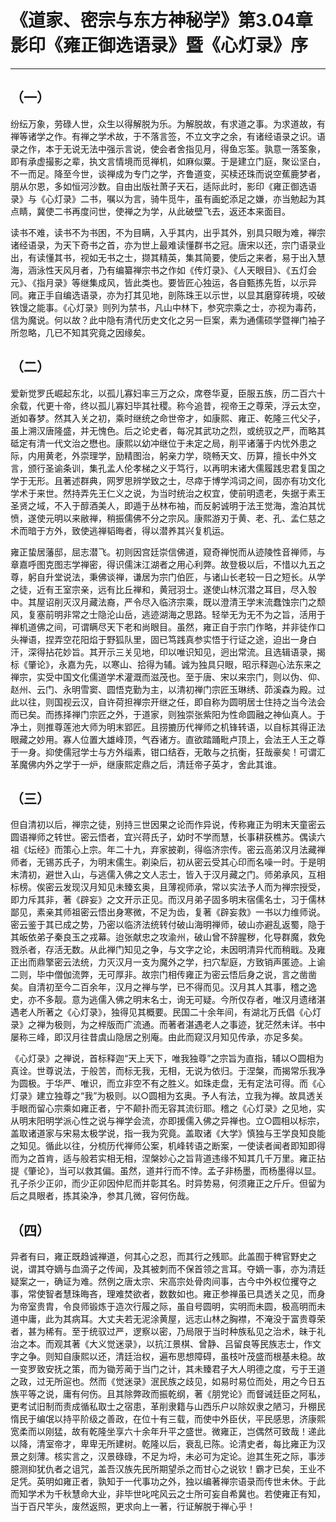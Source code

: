 # 《道家、密宗与东方神秘学》第3.04章 影印《雍正御选语录》暨《心灯录》序

------

## （一）

纷纭万象，劳碌人世，众生以得解脱为乐。为解脱故，有求道之事。为求道故，有禅等诸学之作。有禅之学术故，于不落言签，不立文字之余，有诸经语录之识。语录之作，本于无说无法中强示言说，使会者舍指见月，得鱼忘筌。孰意一落筌象，即有承虚撮影之辈，执文言情境而觅禅机，如麻似粟。于是建立门庭，聚讼坚白，不一而足。降至今世，谈禅成为专门之学，齐鲁道变，买椟还珠而说空蕉鹿梦者，朋从尔恩，多如恒河沙数。自由出版社萧子天石，适际此时，影印《雍正御选语录》与《心灯录》二书，嘱以为言，骑牛觅牛，虽有画蛇添足之嫌，亦当勉起为其点睛，冀使二书再度问世，使禅之为学，从此破壁飞去，返还本来面目。

读书不难，读书不为书困，不为目瞒，入乎其内，出乎其外，别具只眼为难，禅宗诸经语录，为天下奇书之首，亦为世上最难读懂群书之冠。唐宋以还，宗门语录业出，有读懂其书，视如无书之士，撷其精英，集其简要，使后之来者，易于出入慧海，涵泳性天风月者，乃有编纂禅宗书之作如《传灯录》、《人天眼目》、《五灯会元》、《指月录》等继集成风，皆此类也。要皆匠心独运，各自甄拣先哲，以示异同。雍正手自编选语录，亦为打其见地，剖陈珠王以示世，以显其磨穿砖境，咬破铁馒之能事。《心灯录》则列为禁书，凡山中林下，参究宗乘之士，亦视为毒药，信为魔说。何以故？此中隐有清代历史文化之另一巨案，素为通儒硕学暨禅门袖子所忽略，几已不知其究竟之因缘矣。

## （二）

爱新觉罗氏崛起东北，以孤儿寡妇率三万之众，席卷华夏，臣服五族，历二百六十余载，代更十帝，终以孤儿寡妇毕其社稷。称今追昔，视帝王之尊荣，浮云太空，逝如春梦。然其入关之初，乘时继统之命世帝才，如康熙、雍正、乾隆三代父子，虽上溯汉唐隆盛，并无愧色。后之论史者，每况其武功之烈，或统驭之严，而略其砥定有清一代文治之懋也。康熙以幼冲继位于未定之局，削平诸藩于内忧外患之际，内用黄老，外崇理学，励精图治，躬亲力学，晓畅天文、历算，擅长中外文言，颁行圣谕条训，集孔孟人伦孝梯之义于笃行，以再明末诸大儒履践忠君复国之学于无形。且著述群典，网罗思辨学致之士，尽瘁于博学鸿词之间，固亦有功文化学术于来世。然持弄先王仁义之说，为当时统治之权宜，使前明遗老，失据于素王圣贤之域，不入于醇酒美人，即遁于丛林布袖，而反躬诚明于法王觉海，澹泊其忧愤，遂使元明以来敝禅，稍振儒佛不分之宗风。康熙游刃于黄、老、孔、孟仁慈之术而暗于方外，致使逃禅韬晦者，得以潜养其兴复机运。

雍正蛰居藩邸，屈志潜飞。初则因宫廷崇信佛道，窥奇禅悦而从迹陵性音禅师，与章嘉呼图克图志学禅密，得识儒沫江湖者之用心利弊。故登极以后，不惜以九五之尊，躬自升堂说法，秉佛谈禅，谦居为宗门伯匠，与诸山长老较一日之短长。从学之徒，近有王室宗亲，远有比丘禅和，黄冠羽士。遂使山林沉潜之耳目，尽入彀中。其屋诏削灭汉月藏法裔，严令尽入临济宗乘，既以澄清王学末流蠢蚀宗门之颓风，复塞前明非常之士隐沦山岳，逃迹湖海之思路。轻举无为无不为之旨，活用于禅机道佛之间，可谓瞒尽天下老和尚眼目。虽然，雍正自于宗门作略，并非徒作口头禅语，捏弄空花阳焰于野狐队里，固已笃践真参实悟于行证之途，迫出一身白汗，深得拈花妙旨。其开示三关见地，印以唯识知见，迥出常流。且选辑语录，揭标《肇论》，永嘉为先，以寒山、拾得为辅。诚为独具只眼，昭示释迦心法东来之禅宗，实受中国文化儒道学术灌溉而滋茂也。至于唐、宋以来宗门，则以伪、仰、赵州、云门、永明雪窦、圆悟克勤为主，以清初禅门宗匠玉琳绣、茆溪森为殿。过此以往，则国视云汉，自许荷担禅宗开继之任，即自称为圆明居士住持之当今法会而已矣。而拣择禅门宗匠之外，于道家，则独崇张紫阳为性命圆融之神仙真人。于净土，则推尊莲池大师为明末郢匠。且捞摝历代禅师之机锋转语，以自标其得正法眼藏之妙用。寡人位置大雄峰顶，气吞诸方。直欲踏踊毗卢顶上，会法王人王之尊于一身。抑使儒冠学士与方外缁素，钳口结吞，无敢与之抗衡，狂哉豪矣！可谓汇革魔佛内外之学于一炉，继康熙定鼎之后，清廷帝子英才，舍此其谁。

## （三）

但自清初以后，禅宗之徒，别持三世因果之论而作异说，传称雍正为明末天童密云圆语禅师之转世。密云悟者，宜兴蒋氏子，幼时不学而慧，长事耕获樵苏。偶读六祖《坛经》而策心上宗。年二十九，弃家披剃，得临济宗传。密云高弟汉月法藏禅师者，无锡苏氏子，为明末儒生。剃染后，初从密云受其心印而名噪一时。于是明末清初，避世入山，与逃儒入佛之文人志士，皆入于汉月藏之门。师弟承风，互相标榜。俟密云发现汉月知见未臻玄奥，且薄视师承，常以实法予人而为禅宗授受，即力斥其非，著《辟妄》之文开示正见。而汉月弟子固多明末宿儒名士，习于儒林鄙见，素亲其师祖密云悟出身寒微，不足为齿，复著《辟妄救》一书以力维师说。密云鉴于其已成之势，乃密以临济法统转付破山海明禅师，破山亦避乱返蜀，隐于其皈依弟子秦良玉之戎幕。迨张献忠之攻渝州，破山曾不辞腥秽，化导群魔，救免戮杀者，存活无数。从此禅门知见之争，与文字之论，未因明清异代而稍戢。及雍正出而鼎擎密云法统，力灭汉月一支为魔外之学，扫穴犁庭，方致销声匿迹。上谕二则，毕中僧伽流弊，无可厚非。故宗门相传雍正为密云悟后身之说，言之凿凿矣。自清初至今二百余年，汉月之禅与学，已不得而见。汉月其人其事，稽之逸史，亦不多靓。意为逃儒入佛之明末名士，询无可疑。今所仅存者，唯汉月遗绪湛遇老人所著之《心灯录》，独得见其概要。民国二十余年间，有湖北万氏倡《心灯录》之禅为极则，为之梓版而广流通。而著者湛遇老人之事迹，犹茫然未详。书中屡称三峰，即汉月往昔虞山隐居之别庵。由此而窥汉月知见传承，亦足多矣。

《心灯录》之禅说，首标释迦“天上天下，唯我独尊”之宗旨为直指，辅以○圆相为真诠。世尊说法，于般苦，而标无我，无相，无说为依归。于涅槃，而揭常乐我净为圆极。于华严、唯识，而立非空不有之胜义。如珠走盘，无有定法可得。而《心灯录》建立独尊之“我”为极则。以○圆相为玄奥。予人有法，立我为禅。故具透关手眼而留心宗乘如雍正者，宁不颠扑而无容其流衍耶。稽之《心灯录》之见地，实从明末阳明学派心性之说与禅学会流，亦即援儒入佛之异禅也。立○圆相以标宗，盖取诸道家与宋易太极学说，指一我为究竟。盖取诸《大学》慎独与王学良知良能之知见。循此以往，分梳历代禅师公案，机峰转语之断案，一使读者闻者即知即得而为之首肯，适与般若实相无相，涅槃妙心之旨背道违缘不知其几千万里。雍正拈提《肇论》，当可以救其偏。虽然，道并行而不悻。孟子非杨墨，而杨墨得以显。孔子杀少正卯，而少正卯因仲尼而并彰其名。时异势易，何须雍正之斤斤。但留为后之具眼者，拣其染净，参其几微，容何伤哉。

## （四）

异者有曰，雍正既趋诚禅道，何其心之忍，而其行之残耶。此盖囿于稗官野史之说，谓其夺嫡与血滴子之传闻，及其被刺而不保首领之言耳。夺嫡一事，亦为清廷疑案之一，确证为难。然例之唐太宗、宋高宗处骨肉间事，古今中外权位攫夺之事，常使智者慧珠晦吝，理难焚欲者，数数如也。雍正参禅虽已具透关之见，而身为帝室贵胄，令良师锻炼于造次行履之际，虽自号圆明，实明而未圆，极高明而未道中庸，此为其病耳。大丈夫若无泥涂黄屋，远志山林之胸襟，不淹没于富贵尊荣者，甚为稀有。至于统驭过严，逻察以密，乃局限于当时种族私见之治术，昧于礼治之本。而观其著《大义觉迷录》，以抗江景棋、曾静、吕留良等民族志士，作文字之争。则知自康熙以还，清廷治权，遍布思想障碍，虽枝叶茂盛而根基未稳。故一变罗致安抚之策，而为锄芳蔺于当门之计，其未臻君子大人明德之度，亏于王道之政，过无所逭也。然而《觉迷录》泯民族之歧见，如易时易位而处，用之今日五族平等之说，庸有何伤。且其除弊政而振乾纲，著《朋党论》而督诫廷臣之阿私，更考试旧制而责成循私取士之宿患，革削隶籍与山西乐户以除奴隶之陋习，升棚民惰民于编氓以持平阶级之善政，在位十有三载，而使中外臣伏，平民感思，济康熙宽柔而以刚猛，故有乾隆坐享六十余年升平之盛世。微雍正，岂偶然可致哉！递此以降，清室帝才，卑卑无所建树。乾隆以后，衰乱已陈。论清史者，每比雍正为汉景之刻薄。核实言之，汉景碌碌，不足为埒，未必可为定论。迨其生死之际，事涉臆测抑犹仇者之诅咒，盖吾汉族先民所期望杀之而甘心之说钦！霸才已矣，王业不足凭。英明如雍正者，孰知于一代事功之外，独以编著禅宗语录而传世未休。于此而知学术为千秋慧命大业，非毕世叱咤风云之士所可妄自希冀也。若使雍正有知，当于百尺竿头，废然返照，更求向上一著，行证解脱于禅心乎！